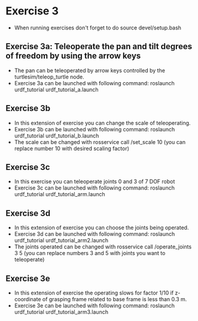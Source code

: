 # Exercise 3
* When running exercises don't forget to do source devel/setup.bash
## Exercise 3a: Teleoperate the pan and tilt degrees of freedom by using the arrow keys
* The pan can be teleoperated by arrow keys controlled by the turtlesim/teleop_turtle node.
* Exercise 3a can be launched with following command: roslaunch urdf_tutorial urdf_tutorial_a.launch
## Exercise 3b
* In this extension of exercise you can change the scale of teleoperating.
* Exercise 3b can be launched with following command: roslaunch urdf_tutorial urdf_tutorial_b.launch
* The scale can be changed with rosservice call /set_scale 10 (you can replace number 10 with desired scaling factor)
## Exercise 3c
* In this exercise you can teleoperate joints 0 and 3 of 7 DOF robot 
* Exercise 3c can be launched with following command: roslaunch urdf_tutorial urdf_tutorial_arm.launch
## Exercise 3d
* In this extension of exercise you can choose the joints being operated.
* Exercise 3d can be launched with following command: roslaunch urdf_tutorial urdf_tutorial_arm2.launch
* The joints operated can be changed with rosservice call /operate_joints 3 5 (you can replace numbers 3 and 5 with joints you want to teleoperate)
## Exercise 3e
* In this extension of exercise the operating slows for factor 1/10 if z-coordinate of grasping frame related to base frame is less than 0.3 m.
* Exercise 3e can be launched with following command: roslaunch urdf_tutorial urdf_tutorial_arm3.launch

